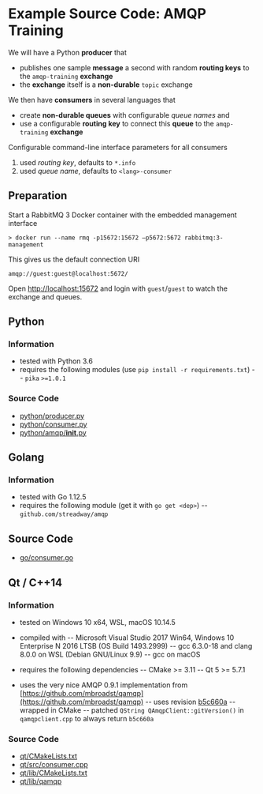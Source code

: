 # Example Source Code: AMQP Training
We will have a Python __producer__ that

- publishes one sample __message__ a second with random __routing keys__ to the `amqp-training` __exchange__
- the __exchange__ itself is a __non-durable__ `topic` exchange

We then have __consumers__ in several languages that

- create __non-durable queues__ with configurable _queue names_  and
- use a configurable __routing key__ to connect this __queue__ to the `amqp-training` __exchange__

Configurable command-line interface parameters for all consumers

1. used _routing key_, defaults to `*.info`
1. used _queue name_, defaults to `<lang>-consumer`

## Preparation
Start a RabbitMQ 3 Docker container with the embedded management interface

```
> docker run --name rmq -p15672:15672 –p5672:5672 rabbitmq:3-management 
```

This gives us the default connection URI
```
amqp://guest:guest@localhost:5672/
```

Open [http://localhost:15672](http://localhost:15672) and login with `guest`/`guest` to watch the exchange and queues.


## Python
### Information
- tested with Python 3.6
- requires the following modules (use `pip install -r requirements.txt`)
-- `pika` `>=1.0.1`

### Source Code
- [python/producer.py](python/producer.py)
- [python/consumer.py](python/consumer.py)
- [python/amqp/__init__.py](python/amqp/__init__.py) 


## Golang
### Information
- tested with Go 1.12.5
- requires the following module (get it with `go get <dep>`)
-- `github.com/streadway/amqp`

## Source Code
- [go/consumer.go](go/consumer.go)


## Qt / C++14
### Information
- tested on Windows 10 x64, WSL, macOS 10.14.5
- compiled with
-- Microsoft Visual Studio 2017 Win64, Windows 10 Enterprise N 2016 LTSB (OS Build 1493.2999)
-- gcc 6.3.0-18 and clang 8.0.0 on WSL (Debian GNU/Linux 9.9)
-- gcc on macOS

- requires the following dependencies
-- CMake >= 3.11
-- Qt 5  >= 5.7.1

- uses the very nice AMQP 0.9.1 implementation from [https://github.com/mbroadst/qamqp](https://github.com/mbroadst/qamqp)
-- uses revision [b5c660a](https://github.com/mbroadst/qamqp/commit/b5c660a1ac10ac5bbb8f770318d0eb69b484de93)
-- wrapped in CMake
-- patched `QString QAmqpClient::gitVersion()` in `qamqpclient.cpp` to always return `b5c660a`

### Source Code
- [qt/CMakeLists.txt](qt/CMakeLists.txt)
- [qt/src/consumer.cpp](qt/src/consumer.cpp)
- [qt/lib/CMakeLists.txt](qt/lib/CMakeLists.txt)
- [qt/lib/qamqp](qt/lib/qamqp)


